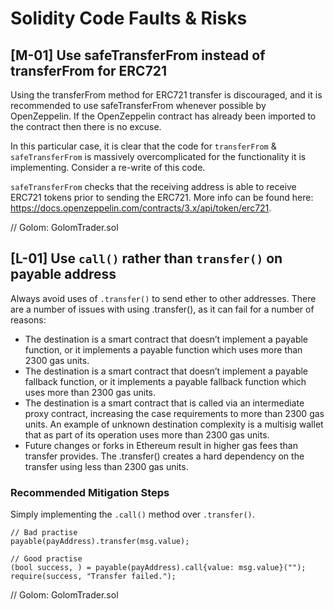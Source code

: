 # Solidity Code Faults & Risks

## [M-01] Use safeTransferFrom instead of transferFrom for ERC721

Using the transferFrom method for ERC721 transfer is discouraged, and it is recommended to use safeTransferFrom whenever possible by OpenZeppelin.
If the OpenZeppelin contract has already been imported to the contract then there is no excuse.

In this particular case, it is clear that the code for `transferFrom` & `safeTransferFrom` is massively overcomplicated for the functionality it is implementing.
Consider a re-write of this code.

`safeTransferFrom` checks that the receiving address is able to receive ERC721 tokens prior to sending the ERC721.
More info can be found here: https://docs.openzeppelin.com/contracts/3.x/api/token/erc721.

// Golom: GolomTrader.sol

## [L-01] Use `call()` rather than `transfer()` on payable address

Always avoid uses of `.transfer()` to send ether to other addresses. There are a number of issues with using .transfer(), 
as it can fail for a number of reasons:
- The destination is a smart contract that doesn’t implement a payable function, or it implements a payable function which uses more than 2300 gas units.
- The destination is a smart contract that doesn’t implement a payable fallback function, or it implements a payable fallback function which uses more than 2300 gas units.
- The destination is a smart contract that is called via an intermediate proxy contract, increasing the case requirements to more than 2300 gas units. An example of unknown destination complexity is a multisig wallet that as part of its operation uses more than 2300 gas units.
- Future changes or forks in Ethereum result in higher gas fees than transfer provides. The .transfer() creates a hard dependency on the transfer using less than 2300 gas units.

### Recommended Mitigation Steps

Simply implementing the `.call()` method over `.transfer()`.

```
// Bad practise
payable(payAddress).transfer(msg.value);

// Good practise
(bool success, ) = payable(payAddress).call{value: msg.value}("");
require(success, "Transfer failed.");
```

// Golom: GolomTrader.sol
